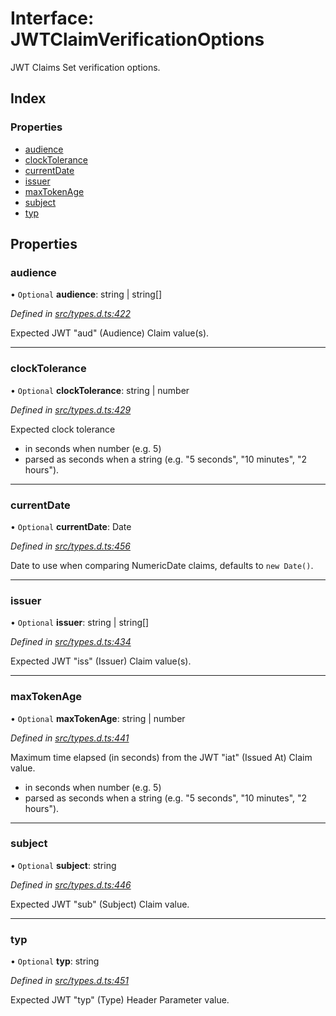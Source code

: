 # Interface: JWTClaimVerificationOptions

JWT Claims Set verification options.

## Index

### Properties

* [audience](_types_d_.jwtclaimverificationoptions.md#audience)
* [clockTolerance](_types_d_.jwtclaimverificationoptions.md#clocktolerance)
* [currentDate](_types_d_.jwtclaimverificationoptions.md#currentdate)
* [issuer](_types_d_.jwtclaimverificationoptions.md#issuer)
* [maxTokenAge](_types_d_.jwtclaimverificationoptions.md#maxtokenage)
* [subject](_types_d_.jwtclaimverificationoptions.md#subject)
* [typ](_types_d_.jwtclaimverificationoptions.md#typ)

## Properties

### audience

• `Optional` **audience**: string \| string[]

*Defined in [src/types.d.ts:422](https://github.com/panva/jose/blob/v3.7.0/src/types.d.ts#L422)*

Expected JWT "aud" (Audience) Claim value(s).

___

### clockTolerance

• `Optional` **clockTolerance**: string \| number

*Defined in [src/types.d.ts:429](https://github.com/panva/jose/blob/v3.7.0/src/types.d.ts#L429)*

Expected clock tolerance
- in seconds when number (e.g. 5)
- parsed as seconds when a string (e.g. "5 seconds", "10 minutes", "2 hours").

___

### currentDate

• `Optional` **currentDate**: Date

*Defined in [src/types.d.ts:456](https://github.com/panva/jose/blob/v3.7.0/src/types.d.ts#L456)*

Date to use when comparing NumericDate claims, defaults to `new Date()`.

___

### issuer

• `Optional` **issuer**: string \| string[]

*Defined in [src/types.d.ts:434](https://github.com/panva/jose/blob/v3.7.0/src/types.d.ts#L434)*

Expected JWT "iss" (Issuer) Claim value(s).

___

### maxTokenAge

• `Optional` **maxTokenAge**: string \| number

*Defined in [src/types.d.ts:441](https://github.com/panva/jose/blob/v3.7.0/src/types.d.ts#L441)*

Maximum time elapsed (in seconds) from the JWT "iat" (Issued At) Claim value.
- in seconds when number (e.g. 5)
- parsed as seconds when a string (e.g. "5 seconds", "10 minutes", "2 hours").

___

### subject

• `Optional` **subject**: string

*Defined in [src/types.d.ts:446](https://github.com/panva/jose/blob/v3.7.0/src/types.d.ts#L446)*

Expected JWT "sub" (Subject) Claim value.

___

### typ

• `Optional` **typ**: string

*Defined in [src/types.d.ts:451](https://github.com/panva/jose/blob/v3.7.0/src/types.d.ts#L451)*

Expected JWT "typ" (Type) Header Parameter value.
